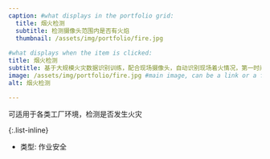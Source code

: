 ```yaml
---
caption: #what displays in the portfolio grid:
  title: 烟火检测
  subtitle: 检测摄像头范围内是否有火焰
  thumbnail: /assets/img/portfolio/fire.jpg
  
#what displays when the item is clicked:
title: 烟火检测
subtitle: 基于大规模火灾数据识别训练，配合现场摄像头，自动识别现场着火情况，第一时间报警，预防较大损失。
image: /assets/img/portfolio/fire.jpg #main image, can be a link or a file in assets/img/portfolio
alt: 烟火检测

---
```


可适用于各类工厂环境，检测是否发生火灾

{:.list-inline}

- 类型: 作业安全

